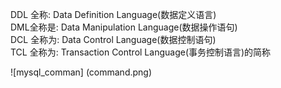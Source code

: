
DDL 全称: Data Definition Language(数据定义语言)<br>
DML全称是: Data Manipulation Language(数据操作语句)<br>
DCL 全称为: Data Control Language(数据控制语句)<br>
TCL 全称为: Transaction Control Language(事务控制语言)的简称<br>

![mysql_comman] (command.png)
